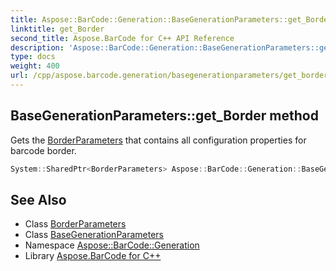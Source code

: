 ```yaml
---
title: Aspose::BarCode::Generation::BaseGenerationParameters::get_Border method
linktitle: get_Border
second_title: Aspose.BarCode for C++ API Reference
description: 'Aspose::BarCode::Generation::BaseGenerationParameters::get_Border method. Gets the BorderParameters that contains all configuration properties for barcode border in C++.'
type: docs
weight: 400
url: /cpp/aspose.barcode.generation/basegenerationparameters/get_border/
---
```

## BaseGenerationParameters::get_Border method


Gets the [BorderParameters](../../borderparameters/) that contains all configuration properties for barcode border.

```cpp
System::SharedPtr<BorderParameters> Aspose::BarCode::Generation::BaseGenerationParameters::get_Border() const
```

## See Also

* Class [BorderParameters](../../borderparameters/)
* Class [BaseGenerationParameters](../)
* Namespace [Aspose::BarCode::Generation](../../)
* Library [Aspose.BarCode for C++](../../../)
